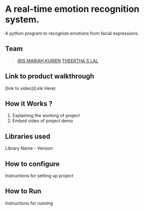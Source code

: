 # A real-time emotion recognition system. 
 A python program to recognize emotions from facial expressions.
## Team
> [IRIS MARIAH KURIEN](https://github.com/TH-Activities/saturday-hack-night-template)
> [THEERTHA S LAL](https://github.com/TH-Activities/saturday-hack-night-template)
## Link to product walkthrough
[link to video](Link Here)
## How it Works ?
1. Explaining the working of project
2. Embed video of project demo
## Libraries used
Library Name - Version
## How to configure
Instructions for setting up project
## How to Run
Instructions for running

